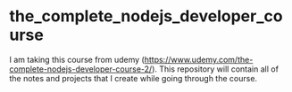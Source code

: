 # the_complete_nodejs_developer_course
I am taking this course from udemy (https://www.udemy.com/the-complete-nodejs-developer-course-2/). This repository will contain all of the notes and projects that I create while going through the course.
